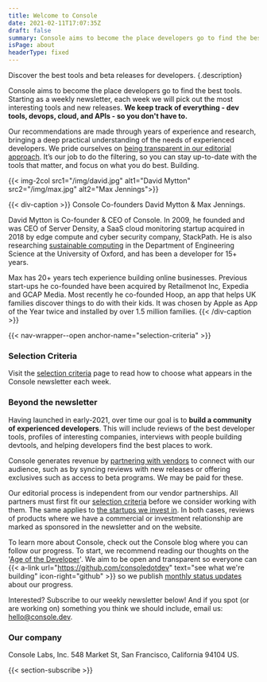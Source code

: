 ```yaml
---
title: Welcome to Console
date: 2021-02-11T17:07:35Z
draft: false
summary: Console aims to become the place developers go to find the best tools.
isPage: about
headerType: fixed
---
```


Discover the best tools and beta releases for developers.
{.description}

Console aims to become the place developers go to find the best tools. Starting
as a weekly newsletter, each week we will pick out the most interesting tools
and new releases. **We keep track of everything - dev tools, devops, cloud, and
APIs - so you don't have to.**

Our recommendations are made through years of experience and research, bringing
a deep practical understanding of the needs of experienced developers. We pride
ourselves on [being transparent in our editorial
approach](/selection-criteria/). It’s our job to do the filtering, so you can
stay up-to-date with the tools that matter, and focus on what you do best.
Building.

{{< img-2col src1="/img/david.jpg" alt1="David Mytton" src2="/img/max.jpg" alt2="Max Jennings">}}

{{< div-caption >}} Console Co-founders David Mytton & Max Jennings.

David Mytton is Co-founder & CEO of Console. In 2009, he founded and was CEO of
Server Density, a SaaS cloud monitoring startup acquired in 2018 by edge compute
and cyber security company, StackPath. He is also researching [sustainable
computing](https://davidmytton.blog/sustainable-computing/) in the Department of
Engineering Science at the University of Oxford, and has been a developer for
15+ years.

Max has 20+ years tech experience building online businesses. Previous start-ups
he co-founded have been acquired by Retailmenot Inc, Expedia and GCAP Media.
Most recently he co-founded Hoop, an app that helps UK families discover things
to do with their kids. It was chosen by Apple as App of the Year twice and
installed by over 1.5 million families. {{< /div-caption >}}

{{< nav-wrapper--open anchor-name="selection-criteria" >}}

### Selection Criteria

Visit the [selection criteria](/selection-criteria/) page to read how to choose
what appears in the Console newsletter each week.

### Beyond the newsletter

Having launched in early-2021, over time our goal is to **build a community of
experienced developers**. This will include reviews of the best developer tools,
profiles of interesting companies, interviews with people building devtools, and
helping developers find the best places to work.

Console generates revenue by [partnering with vendors](/advertise/) to connect
with our audience, such as by syncing reviews with new releases or offering
exclusives such as access to beta programs. We may be paid for these.

Our editorial process is independent from our vendor partnerships. All partners
must first fit our [selection criteria](/selection-criteria/) before we consider
working with them. The same applies to [the startups we invest in](/zero/). In
both cases, reviews of products where we have a commercial or investment
relationship are marked as sponsored in the newsletter and on the website.

To learn more about Console, check out the Console blog where you can follow our
progress. To start, we recommend reading our thoughts on the
'[Age of the Developer](https://blog.console.dev/focusing-on-developers/)'. We
aim to be open and transparent so everyone can {{< a-link url="https://github.com/consoledotdev" text="see what we're building" icon-right="github" >}} so we publish
[monthly status updates](https://blog.console.dev/tag/status-update/) about our
progress.

Interested? Subscribe to our weekly newsletter below! And if you spot (or are
working on) something you think we should include, email us:
[hello@console.dev](mailto:hello@console.dev).

### Our company

Console Labs, Inc. 548 Market St, San Francisco, California 94104 US.

{{< section-subscribe >}}
